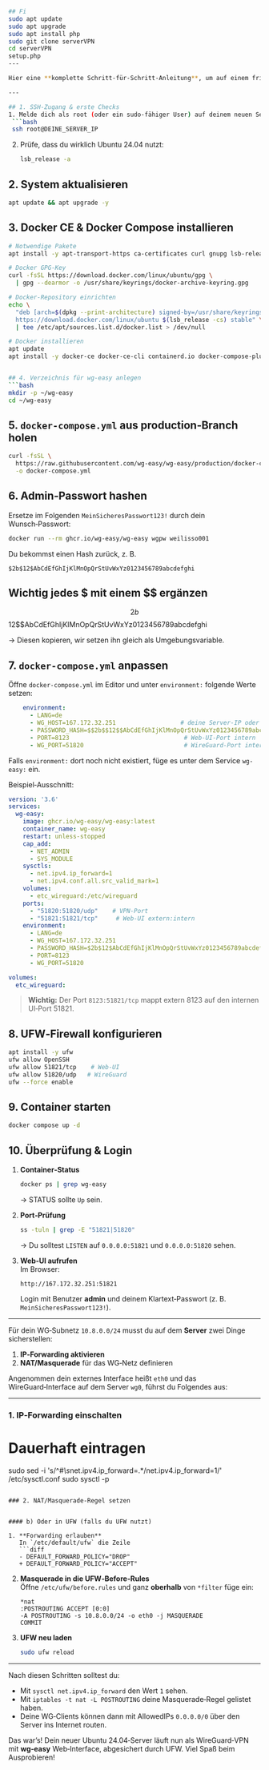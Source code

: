   ```bash
## Fi
sudo apt update
sudo apt upgrade
sudo apt install php
sudo git clone serverVPN
cd serverVPN
setup.php
---

Hier eine **komplette Schritt‑für‑Schritt‑Anleitung**, um auf einem frisch aufgesetzten Ubuntu 24.04 LTS‑Server **wg‑easy** in Docker laufen zu lassen – inkl. WireGuard, Web‑UI und UFW‑Firewall.

---

## 1. SSH‑Zugang & erste Checks  
1. Melde dich als root (oder ein sudo‑fähiger User) auf deinem neuen Server an:  
   ```bash
   ssh root@DEINE_SERVER_IP
   ```  
2. Prüfe, dass du wirklich Ubuntu 24.04 nutzt:  
   ```bash
   lsb_release -a
   ```

## 2. System aktualisieren  
```bash
apt update && apt upgrade -y
```

## 3. Docker CE & Docker Compose installieren  
```bash
# Notwendige Pakete
apt install -y apt-transport-https ca-certificates curl gnupg lsb-release

# Docker GPG‑Key
curl -fsSL https://download.docker.com/linux/ubuntu/gpg \
  | gpg --dearmor -o /usr/share/keyrings/docker-archive-keyring.gpg

# Docker‑Repository einrichten
echo \
  "deb [arch=$(dpkg --print-architecture) signed-by=/usr/share/keyrings/docker-archive-keyring.gpg] \
  https://download.docker.com/linux/ubuntu $(lsb_release -cs) stable" \
  | tee /etc/apt/sources.list.d/docker.list > /dev/null

# Docker installieren
apt update
apt install -y docker-ce docker-ce-cli containerd.io docker-compose-plugin


## 4. Verzeichnis für wg‑easy anlegen  
```bash
mkdir -p ~/wg-easy
cd ~/wg-easy
```

## 5. `docker-compose.yml` aus production‑Branch holen  
```bash
curl -fsSL \
  https://raw.githubusercontent.com/wg-easy/wg-easy/production/docker-compose.yml \
  -o docker-compose.yml
```

## 6. Admin‑Passwort hashen  
Ersetze im Folgenden `MeinSicheresPasswort123!` durch dein Wunsch‑Passwort:
```bash
docker run --rm ghcr.io/wg-easy/wg-easy wgpw weilisso001
```
Du bekommst einen Hash zurück, z. B.  
```
$2b$12$AbCdEfGhIjKlMnOpQrStUvWxYz0123456789abcdefghi  
```
## Wichtig jedes $ mit einem $$ ergänzen 
$$2b$$12$$AbCdEfGhIjKlMnOpQrStUvWxYz0123456789abcdefghi

→ Diesen kopieren, wir setzen ihn gleich als Umgebungsvariable.

## 7. `docker-compose.yml` anpassen  
Öffne `docker-compose.yml` im Editor und unter `environment:` folgende Werte setzen:

```yaml
    environment:
      - LANG=de
      - WG_HOST=167.172.32.251                  # deine Server‑IP oder DNS
      - PASSWORD_HASH=$$2b$$12$$AbCdEfGhIjKlMnOpQrStUvWxYz0123456789abcdefghi
      - PORT=8123                                # Web‑UI‑Port intern
      - WG_PORT=51820                            # WireGuard‑Port intern
```

Falls `environment:` dort noch nicht existiert, füge es unter dem Service `wg-easy:` ein.

Beispiel‑Ausschnitt:
```yaml
version: '3.6'
services:
  wg-easy:
    image: ghcr.io/wg-easy/wg-easy:latest
    container_name: wg-easy
    restart: unless-stopped
    cap_add:
      - NET_ADMIN
      - SYS_MODULE
    sysctls:
      - net.ipv4.ip_forward=1
      - net.ipv4.conf.all.src_valid_mark=1
    volumes:
      - etc_wireguard:/etc/wireguard
    ports:
      - "51820:51820/udp"    # VPN‑Port
      - "51821:51821/tcp"     # Web‑UI extern:intern
    environment:
      - LANG=de
      - WG_HOST=167.172.32.251
      - PASSWORD_HASH=$2b$12$AbCdEfGhIjKlMnOpQrStUvWxYz0123456789abcdefghi
      - PORT=8123
      - WG_PORT=51820

volumes:
  etc_wireguard:
```

> **Wichtig:** Der Port `8123:51821/tcp` mappt extern 8123 auf den internen UI‑Port 51821.

## 8. UFW‑Firewall konfigurieren  
```bash
apt install -y ufw
ufw allow OpenSSH
ufw allow 51821/tcp    # Web‑UI
ufw allow 51820/udp   # WireGuard
ufw --force enable
```

## 9. Container starten  
```bash
docker compose up -d
```

## 10. Überprüfung & Login  
1. **Container‑Status**  
   ```bash
   docker ps | grep wg-easy
   ```
   → STATUS sollte `Up` sein.

2. **Port‑Prüfung**  
   ```bash
   ss -tuln | grep -E "51821|51820"
   ```
   → Du solltest `LISTEN` auf `0.0.0.0:51821` und `0.0.0.0:51820` sehen.

3. **Web‑UI aufrufen**  
   Im Browser:  
   ```
   http://167.172.32.251:51821
   ```  
   Login mit Benutzer **admin** und deinem Klartext‑Passwort (z. B. `MeinSicheresPasswort123!`).

---

Für dein WG‑Subnetz `10.8.0.0/24` musst du auf dem **Server** zwei Dinge sicherstellen:

1. **IP‑Forwarding aktivieren**  
2. **NAT/Masquerade** für das WG‑Netz definieren

Angenommen dein externes Interface heißt `eth0` und das WireGuard‑Interface auf dem Server `wg0`, führst du Folgendes aus:

---

### 1. IP‑Forwarding einschalten

# Dauerhaft eintragen
sudo sed -i 's/^#*\s*net.ipv4.ip_forward=.*/net.ipv4.ip_forward=1/' /etc/sysctl.conf
sudo sysctl -p
```

### 2. NAT/Masquerade-Regel setzen


#### b) Oder in UFW (falls du UFW nutzt)

1. **Forwarding erlauben**  
   In `/etc/default/ufw` die Zeile  
   ```diff
   - DEFAULT_FORWARD_POLICY="DROP"
   + DEFAULT_FORWARD_POLICY="ACCEPT"
   ```
2. **Masquerade in die UFW‑Before‑Rules**  
   Öffne `/etc/ufw/before.rules` und ganz **oberhalb** von `*filter` füge ein:
   ```text
   *nat
   :POSTROUTING ACCEPT [0:0]
   -A POSTROUTING -s 10.8.0.0/24 -o eth0 -j MASQUERADE
   COMMIT
   ```
3. **UFW neu laden**  
   ```bash
   sudo ufw reload
   ```

---

Nach diesen Schritten solltest du:

- Mit `sysctl net.ipv4.ip_forward` den Wert `1` sehen.  
- Mit `iptables -t nat -L POSTROUTING` deine Masquerade‑Regel gelistet haben.  
- Deine WG‑Clients können dann mit AllowedIPs `0.0.0.0/0` über den Server ins Internet routen.

Das war’s! Dein neuer Ubuntu 24.04‑Server läuft nun als WireGuard‑VPN mit **wg‑easy** Web‑Interface, abgesichert durch UFW. Viel Spaß beim Ausprobieren!
